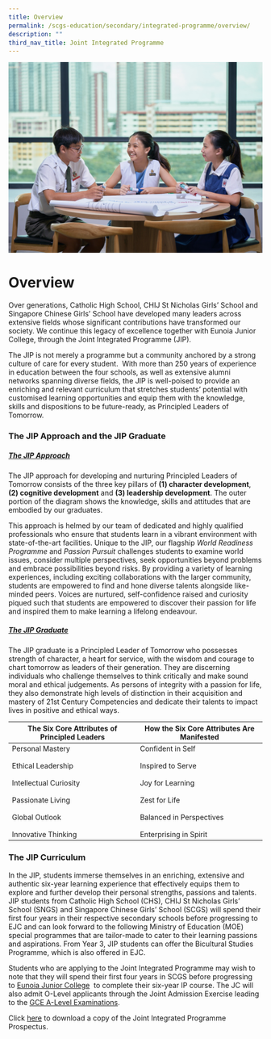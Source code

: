 ```yaml
---
title: Overview
permalink: /scgs-education/secondary/integrated-programme/overview/
description: ""
third_nav_title: Joint Integrated Programme
---
```

![](/images/IP-overview.jpg)
# **Overview**

Over generations, Catholic High School, CHIJ St Nicholas Girls’ School and Singapore Chinese Girls’ School have developed many leaders across extensive fields whose significant contributions have transformed our society. We continue this legacy of excellence together with Eunoia Junior College, through the Joint Integrated Programme (JIP).

The JIP is not merely a programme but a community anchored by a strong culture of care for every student.&nbsp; With more than 250 years of experience in education between the four schools, as well as extensive alumni networks spanning diverse fields, the JIP is well-poised to provide an enriching and relevant curriculum that stretches students’ potential with customised learning opportunities and equip them with the knowledge, skills and dispositions to be future-ready, as Principled Leaders of Tomorrow.

### The JIP Approach and the JIP Graduate

##### <u>The JIP Approach</u>

The JIP approach for developing and nurturing Principled Leaders of Tomorrow consists of the three key pillars of **(1) character development**, **(2)&nbsp;cognitive development** and **(3) leadership development**. The outer portion of the diagram shows the knowledge, skills and attitudes that are embodied by our graduates.

This approach is helmed by our team of dedicated and highly qualified professionals who ensure that students learn in a vibrant environment with state-of-the-art facilities. Unique to the JIP, our flagship _World Readiness Programme_ and _Passion Pursuit_ challenges students to examine world issues, consider multiple perspectives, seek opportunities beyond problems and embrace possibilities beyond risks. By providing a variety of learning experiences, including exciting collaborations with the larger community, students are empowered to find and hone diverse talents alongside like-minded peers. Voices are nurtured, self-confidence raised and curiosity piqued such that students are empowered to discover their passion for life and inspired them to make learning a lifelong endeavour.

##### <u>The JIP Graduate</u>

The JIP graduate is a Principled Leader of Tomorrow who possesses strength of character, a heart for service, with the wisdom and courage to chart tomorrow as leaders of their generation. They are discerning individuals who challenge themselves to think critically and make sound moral and ethical judgements. As persons of integrity with a passion for life, they also demonstrate high levels of distinction in their acquisition and mastery of 21st Century Competencies and dedicate their talents to impact lives in positive and ethical ways.

| **The Six Core Attributes of Principled Leaders**| **How the Six Core Attributes Are Manifested** |
| -------- | -------- |
| Personal Mastery <br><br> Ethical Leadership <br> <br> Intellectual Curiosity <br><br>Passionate Living<br><br>Global Outlook<br><br>Innovative Thinking | Confident in Self<br><br>Inspired to Serve<br><br>Joy for Learning<br><br>Zest for Life<br><br>Balanced in Perspectives<br><br>Enterprising in Spirit |

### The JIP Curriculum

In the JIP, students immerse themselves in an enriching, extensive and authentic six-year learning experience that effectively equips them to explore and further develop their personal strengths, passions and talents.
JIP students from Catholic High School (CHS), CHIJ St Nicholas Girls’ School (SNGS) and Singapore Chinese Girls’ School (SCGS) will spend their first four years in their respective secondary schools before progressing to EJC and can look forward to the following Ministry of Education (MOE) special programmes that are tailor-made to cater to their learning passions and aspirations.  From Year 3, JIP students can offer the Bicultural Studies Programme, which is also offered in EJC. 






Students who are applying to the Joint Integrated Programme may wish to note that they will spend their first four years in SCGS before progressing to&nbsp;[Eunoia Junior College](http://eunoiajc.moe.edu.sg/)&nbsp; to complete their six-year IP course.&nbsp;The JC will also admit O-Level applicants through the Joint Admission Exercise leading to the&nbsp;[GCE A-Level Examinations](https://eunoiajc.moe.edu.sg/2021-results/).

Click&nbsp;[here](https://issuu.com/scgss/docs/jip_prospectus_4th_edition_single_page)&nbsp;to download a copy of the Joint Integrated Programme Prospectus.